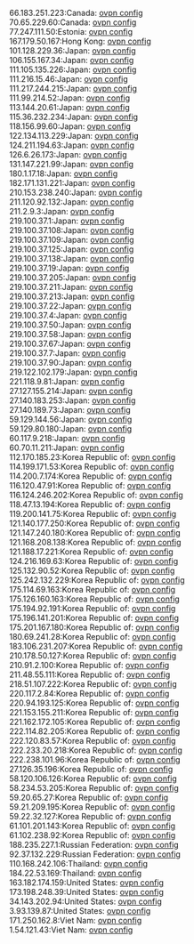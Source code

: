66.183.251.223:Canada: [ovpn config](vpn/66_183_251_223.ovpn)  
70.65.229.60:Canada: [ovpn config](vpn/70_65_229_60.ovpn)  
77.247.111.50:Estonia: [ovpn config](vpn/77_247_111_50.ovpn)  
167.179.50.167:Hong Kong: [ovpn config](vpn/167_179_50_167.ovpn)  
101.128.229.36:Japan: [ovpn config](vpn/101_128_229_36.ovpn)  
106.155.167.34:Japan: [ovpn config](vpn/106_155_167_34.ovpn)  
111.105.135.226:Japan: [ovpn config](vpn/111_105_135_226.ovpn)  
111.216.15.46:Japan: [ovpn config](vpn/111_216_15_46.ovpn)  
111.217.244.215:Japan: [ovpn config](vpn/111_217_244_215.ovpn)  
111.99.214.52:Japan: [ovpn config](vpn/111_99_214_52.ovpn)  
113.144.20.61:Japan: [ovpn config](vpn/113_144_20_61.ovpn)  
115.36.232.234:Japan: [ovpn config](vpn/115_36_232_234.ovpn)  
118.156.99.60:Japan: [ovpn config](vpn/118_156_99_60.ovpn)  
122.134.113.229:Japan: [ovpn config](vpn/122_134_113_229.ovpn)  
124.211.194.63:Japan: [ovpn config](vpn/124_211_194_63.ovpn)  
126.6.26.173:Japan: [ovpn config](vpn/126_6_26_173.ovpn)  
131.147.221.99:Japan: [ovpn config](vpn/131_147_221_99.ovpn)  
180.1.17.18:Japan: [ovpn config](vpn/180_1_17_18.ovpn)  
182.171.131.221:Japan: [ovpn config](vpn/182_171_131_221.ovpn)  
210.153.238.240:Japan: [ovpn config](vpn/210_153_238_240.ovpn)  
211.120.92.132:Japan: [ovpn config](vpn/211_120_92_132.ovpn)  
211.2.9.3:Japan: [ovpn config](vpn/211_2_9_3.ovpn)  
219.100.37.1:Japan: [ovpn config](vpn/219_100_37_1.ovpn)  
219.100.37.108:Japan: [ovpn config](vpn/219_100_37_108.ovpn)  
219.100.37.109:Japan: [ovpn config](vpn/219_100_37_109.ovpn)  
219.100.37.125:Japan: [ovpn config](vpn/219_100_37_125.ovpn)  
219.100.37.138:Japan: [ovpn config](vpn/219_100_37_138.ovpn)  
219.100.37.19:Japan: [ovpn config](vpn/219_100_37_19.ovpn)  
219.100.37.205:Japan: [ovpn config](vpn/219_100_37_205.ovpn)  
219.100.37.211:Japan: [ovpn config](vpn/219_100_37_211.ovpn)  
219.100.37.213:Japan: [ovpn config](vpn/219_100_37_213.ovpn)  
219.100.37.22:Japan: [ovpn config](vpn/219_100_37_22.ovpn)  
219.100.37.4:Japan: [ovpn config](vpn/219_100_37_4.ovpn)  
219.100.37.50:Japan: [ovpn config](vpn/219_100_37_50.ovpn)  
219.100.37.58:Japan: [ovpn config](vpn/219_100_37_58.ovpn)  
219.100.37.67:Japan: [ovpn config](vpn/219_100_37_67.ovpn)  
219.100.37.7:Japan: [ovpn config](vpn/219_100_37_7.ovpn)  
219.100.37.90:Japan: [ovpn config](vpn/219_100_37_90.ovpn)  
219.122.102.179:Japan: [ovpn config](vpn/219_122_102_179.ovpn)  
221.118.9.81:Japan: [ovpn config](vpn/221_118_9_81.ovpn)  
27.127.155.214:Japan: [ovpn config](vpn/27_127_155_214.ovpn)  
27.140.183.253:Japan: [ovpn config](vpn/27_140_183_253.ovpn)  
27.140.189.73:Japan: [ovpn config](vpn/27_140_189_73.ovpn)  
59.129.144.56:Japan: [ovpn config](vpn/59_129_144_56.ovpn)  
59.129.80.180:Japan: [ovpn config](vpn/59_129_80_180.ovpn)  
60.117.9.218:Japan: [ovpn config](vpn/60_117_9_218.ovpn)  
60.70.11.211:Japan: [ovpn config](vpn/60_70_11_211.ovpn)  
112.170.185.23:Korea Republic of: [ovpn config](vpn/112_170_185_23.ovpn)  
114.199.171.53:Korea Republic of: [ovpn config](vpn/114_199_171_53.ovpn)  
114.200.7.174:Korea Republic of: [ovpn config](vpn/114_200_7_174.ovpn)  
116.120.47.91:Korea Republic of: [ovpn config](vpn/116_120_47_91.ovpn)  
116.124.246.202:Korea Republic of: [ovpn config](vpn/116_124_246_202.ovpn)  
118.47.13.194:Korea Republic of: [ovpn config](vpn/118_47_13_194.ovpn)  
119.200.141.75:Korea Republic of: [ovpn config](vpn/119_200_141_75.ovpn)  
121.140.177.250:Korea Republic of: [ovpn config](vpn/121_140_177_250.ovpn)  
121.147.240.180:Korea Republic of: [ovpn config](vpn/121_147_240_180.ovpn)  
121.168.208.138:Korea Republic of: [ovpn config](vpn/121_168_208_138.ovpn)  
121.188.17.221:Korea Republic of: [ovpn config](vpn/121_188_17_221.ovpn)  
124.216.169.63:Korea Republic of: [ovpn config](vpn/124_216_169_63.ovpn)  
125.132.90.52:Korea Republic of: [ovpn config](vpn/125_132_90_52.ovpn)  
125.242.132.229:Korea Republic of: [ovpn config](vpn/125_242_132_229.ovpn)  
175.114.69.163:Korea Republic of: [ovpn config](vpn/175_114_69_163.ovpn)  
175.126.160.163:Korea Republic of: [ovpn config](vpn/175_126_160_163.ovpn)  
175.194.92.191:Korea Republic of: [ovpn config](vpn/175_194_92_191.ovpn)  
175.196.141.201:Korea Republic of: [ovpn config](vpn/175_196_141_201.ovpn)  
175.201.167.180:Korea Republic of: [ovpn config](vpn/175_201_167_180.ovpn)  
180.69.241.28:Korea Republic of: [ovpn config](vpn/180_69_241_28.ovpn)  
183.106.231.207:Korea Republic of: [ovpn config](vpn/183_106_231_207.ovpn)  
210.178.50.127:Korea Republic of: [ovpn config](vpn/210_178_50_127.ovpn)  
210.91.2.100:Korea Republic of: [ovpn config](vpn/210_91_2_100.ovpn)  
211.48.55.111:Korea Republic of: [ovpn config](vpn/211_48_55_111.ovpn)  
218.51.107.222:Korea Republic of: [ovpn config](vpn/218_51_107_222.ovpn)  
220.117.2.84:Korea Republic of: [ovpn config](vpn/220_117_2_84.ovpn)  
220.94.193.125:Korea Republic of: [ovpn config](vpn/220_94_193_125.ovpn)  
221.153.155.211:Korea Republic of: [ovpn config](vpn/221_153_155_211.ovpn)  
221.162.172.105:Korea Republic of: [ovpn config](vpn/221_162_172_105.ovpn)  
222.114.82.205:Korea Republic of: [ovpn config](vpn/222_114_82_205.ovpn)  
222.120.83.57:Korea Republic of: [ovpn config](vpn/222_120_83_57.ovpn)  
222.233.20.218:Korea Republic of: [ovpn config](vpn/222_233_20_218.ovpn)  
222.238.101.96:Korea Republic of: [ovpn config](vpn/222_238_101_96.ovpn)  
27.126.35.196:Korea Republic of: [ovpn config](vpn/27_126_35_196.ovpn)  
58.120.106.126:Korea Republic of: [ovpn config](vpn/58_120_106_126.ovpn)  
58.234.53.205:Korea Republic of: [ovpn config](vpn/58_234_53_205.ovpn)  
59.20.65.27:Korea Republic of: [ovpn config](vpn/59_20_65_27.ovpn)  
59.21.209.195:Korea Republic of: [ovpn config](vpn/59_21_209_195.ovpn)  
59.22.32.127:Korea Republic of: [ovpn config](vpn/59_22_32_127.ovpn)  
61.101.201.143:Korea Republic of: [ovpn config](vpn/61_101_201_143.ovpn)  
61.102.238.92:Korea Republic of: [ovpn config](vpn/61_102_238_92.ovpn)  
188.235.227.1:Russian Federation: [ovpn config](vpn/188_235_227_1.ovpn)  
92.37.132.229:Russian Federation: [ovpn config](vpn/92_37_132_229.ovpn)  
110.168.242.106:Thailand: [ovpn config](vpn/110_168_242_106.ovpn)  
184.22.53.169:Thailand: [ovpn config](vpn/184_22_53_169.ovpn)  
163.182.174.159:United States: [ovpn config](vpn/163_182_174_159.ovpn)  
173.198.248.39:United States: [ovpn config](vpn/173_198_248_39.ovpn)  
34.143.202.94:United States: [ovpn config](vpn/34_143_202_94.ovpn)  
3.93.139.87:United States: [ovpn config](vpn/3_93_139_87.ovpn)  
171.250.162.8:Viet Nam: [ovpn config](vpn/171_250_162_8.ovpn)  
1.54.121.43:Viet Nam: [ovpn config](vpn/1_54_121_43.ovpn)  
